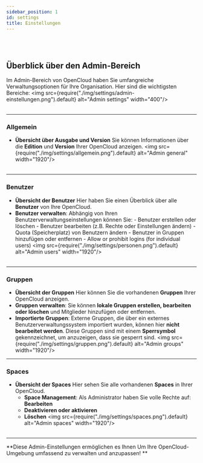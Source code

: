 ```yaml
---
sidebar_position: 1
id: settings
title: Einstellungen
---
```

<br/><br/>

## Überblick über den Admin-Bereich 
Im Admin-Bereich von OpenCloud haben Sie umfangreiche Verwaltungsoptionen für Ihre Organisation. Hier sind die wichtigsten Bereiche: 
<img src={require("./img/settings/admin-einstellungen.png").default} alt="Admin settings" width="400"/>
<br/><br/>

---

### Allgemein 
- **Übersicht über Ausgabe und Version**
   Sie können Informationen über die **Edition** und **Version** Ihrer OpenCloud anzeigen. 
   <img src={require("./img/settings/allgemein.png").default} alt="Admin general" width="1920"/>
<br/><br/>

---

### Benutzer 
- **Übersicht der Benutzer**
   Hier haben Sie einen Überblick über alle **Benutzer** von Ihre OpenCloud. 
- **Benutzer verwalten**: 
   Abhängig von Ihren Benutzerverwaltungseinstellungen können Sie: - Benutzer erstellen oder löschen - Benutzer bearbeiten (z.B. Rechte oder Einstellungen ändern) - Quota (Speicherplatz) von Benutzern ändern - Benutzer in Gruppen hinzufügen oder entfernen - Allow or prohibit logins (for individual users) 
   <img src={require("./img/settings/personen.png").default} alt="Admin users" width="1920"/>
<br/><br/>

---

### Gruppen 
- **Übersicht der Gruppen**
   Hier können Sie die vorhandenen **Gruppen** Ihrer OpenCloud anzeigen. 
- **Gruppen verwalten**: 
   Sie können **lokale Gruppen erstellen, bearbeiten oder löschen** und Mitglieder hinzufügen oder entfernen. 
- **Importierte Gruppen**: Externe Gruppen, die über ein externes Benutzerverwaltungssystem importiert wurden, können hier **nicht bearbeitet werden**. Diese Gruppen sind mit einem **Sperrsymbol**        
   gekennzeichnet, um anzuzeigen, dass sie gesperrt sind. 
   <img src={require("./img/settings/gruppen.png").default} alt="Admin groups" width="1920"/>

---

### Spaces 
- **Übersicht der Spaces**
   Hier sehen Sie alle vorhandenen **Spaces** in Ihrer OpenCloud. 
   - **Space Management**: Als Administrator haben Sie volle Rechte auf: **Bearbeiten** 
   - **Deaktivieren oder aktivieren** 
   - **Löschen**
   <img src={require("./img/settings/spaces.png").default} alt="Admin spaces" width="1920"/>
<br/><br/>

---

**Diese Admin-Einstellungen ermöglichen es Ihnen Um Ihre OpenCloud-Umgebung umfassend zu verwalten und anzupassen! **